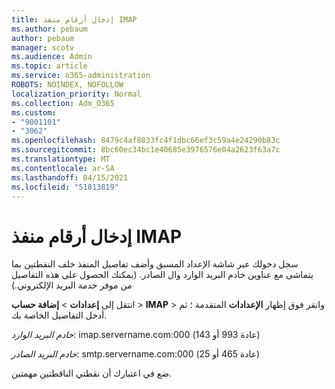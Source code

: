 ```yaml
---
title: إدخال أرقام منفذ IMAP
ms.author: pebaum
author: pebaum
manager: scotv
ms.audience: Admin
ms.topic: article
ms.service: o365-administration
ROBOTS: NOINDEX, NOFOLLOW
localization_priority: Normal
ms.collection: Adm_O365
ms.custom:
- "9001101"
- "3062"
ms.openlocfilehash: 8479c4af8833fc4f1dbc66ef3c59a4e24290b83c
ms.sourcegitcommit: 8bc60ec34bc1e40685e3976576e04a2623f63a7c
ms.translationtype: MT
ms.contentlocale: ar-SA
ms.lasthandoff: 04/15/2021
ms.locfileid: "51813819"
---
```

# <a name="enter-imap-port-numbers"></a>إدخال أرقام منفذ IMAP

سجل دخولك عبر شاشة الإعداد المسبق وأضف تفاصيل المنفذ خلف النقطتين بما يتماشى مع عناوين خادم البريد الوارد وال الصادر. (يمكنك الحصول على هذه التفاصيل من موفر خدمة البريد الإلكتروني.) 

انتقل إلى **إعدادات**  >  **إضافة حساب**  >  **IMAP** > وانقر فوق إظهار **الإعدادات** المتقدمة ؛ ثم أدخل التفاصيل الخاصة بك. 

*خادم البريد الوارد*: imap.servername.com:000 (عادة 993 أو 143) 

*خادم البريد الصادر*: smtp.servername.com:000 (عادة 465 أو 25) 

ضع في اعتبارك أن نقطتي الناقطتين مهمتين. 
